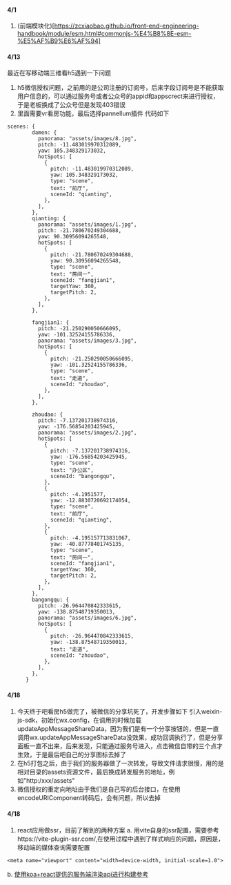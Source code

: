 #### 4/1
1. (前端模块化)[https://zcxiaobao.github.io/front-end-engineering-handbook/module/esm.html#commonjs-%E4%B8%8E-esm-%E5%AF%B9%E6%AF%94]

#### 4/13
最近在写移动端三维看h5遇到一下问题
1. h5微信授权问题，之前用的是公司注册的订阅号，后来字段订阅号是不能获取用户信息的，可以通过服务号或者公众号的appid和appscrect来进行授权，于是老板换成了公众号但是发现403错误
2. 里面需要vr看房功能，最后选择pannellum插件
代码如下
```
scenes: {
        damen: {
          panorama: "assets/images/8.jpg",
          pitch: -11.483019970312089,
          yaw: 105.348329173032,
          hotSpots: [
            {
              pitch: -11.483019970312089,
              yaw: 105.348329173032,
              type: "scene",
              text: "前厅",
              sceneId: "qianting",
            },
          ],
        },
        qianting: {
          panorama: "assets/images/1.jpg",
          pitch: -21.780670249304688,
          yaw: 90.30956094265548,
          hotSpots: [
            {
              pitch: -21.780670249304688,
              yaw: 90.30956094265548,
              type: "scene",
              text: "房间一",
              sceneId: "fangjian1",
              targetYaw: 360,
              targetPitch: 2,
            },
          ],
        },

        fangjian1: {
          pitch: -21.250290050666095,
          yaw: -101.32524155786336,
          panorama: "assets/images/3.jpg",
          hotSpots: [
            {
              pitch: -21.250290050666095,
              yaw: -101.32524155786336,
              type: "scene",
              text: "走道",
              sceneId: "zhoudao",
            },
          ],
        },

        zhoudao: {
          pitch: -7.137201738974316,
          yaw: -176.56854203425945,
          panorama: "assets/images/2.jpg",
          hotSpots: [
            {
              pitch: -7.137201738974316,
              yaw: -176.56854203425945,
              type: "scene",
              text: "办公区",
              sceneId: "bangongqu",
            },
            {
              pitch: -4.1951577,
              yaw: -12.8830720692174054,
              type: "scene",
              text: "前厅",
              sceneId: "qianting",
            },
            {
              pitch: -4.195157713831067,
              yaw: -40.87778401745135,
              type: "scene",
              text: "房间一",
              sceneId: "fangjian1",
              targetYaw: 360,
              targetPitch: 2,
            },
          ],
        },
        bangongqu: {
          pitch: -26.964470842333615,
          yaw: -138.87548719350013,
          panorama: "assets/images/6.jpg",
          hotSpots: [
            {
              pitch: -26.964470842333615,
              yaw: -138.87548719350013,
              text: "走道",
              sceneId: "zhoudao",
            },
          ],
        },
      }
```

#### 4/18
1. 今天终于吧看房h5做完了，被微信的分享坑死了，开发步骤如下
引入weixin-js-sdk，初始化wx.config，在调用的时候加载updateAppMessageShareData，因为我们是有一个分享按钮的，但是一直调用wx.updateAppMessageShareData没效果，成功回调执行了，但是分享面板一直不出来，后来发现，只能通过服务号进入，点击微信自带的三个点才生效，于是最后吧自己的分享图标去掉了
2. 在h5打包之后，由于我们的服务器做了一次转发，导致文件请求很慢，用的是相对目录的assets资源文件，最后换成转发服务的地址，例如"http:/xxx/assets"
3. 微信授权的重定向地址由于我们是自己写的后台接口，在使用encodeURIComponent转码后，会有问题，所以去掉


#### 4/18
1. react应用做ssr，目前了解到的两种方案
a. 用vite自身的ssr配置，需要参考https://vite-plugin-ssr.com/,在使用过程中遇到了样式响应的问题，原因是，移动端的媒体查询需要配置
```
<meta name="viewport" content="width=device-width, initial-scale=1.0">
```
b. [使用koa+react提供的服务端渲染api进行构建参考](https://juejin.cn/post/7109805011181240357#heading-5)